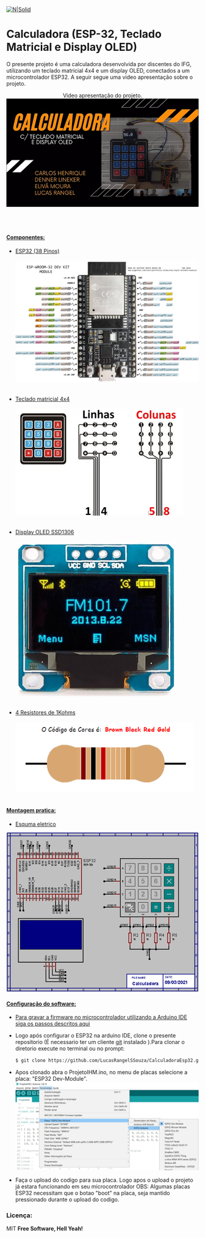 
[![N|Solid](https://eventos.ifg.edu.br/semanai2c/wp-content/uploads/sites/7/2016/08/marca-ifg-2015-todas-as-verses.png)](https://www.ifg.edu.br/goiania)

# Calculadora (ESP-32, Teclado Matricial e Display OLED)
O presente projeto é uma calculadora desenvolvida por discentes do IFG, utilizando um teclado matricial 4x4 e um display OLED, conectados a um microcontrolador ESP32. A seguir segue uma video apresentação sobre o projeto.

<p align="center">
Video apresentação do projeto.
  <a href="https://www.youtube.com/watch?v=GS9BGk7oyCk"><img src="https://github.com/LucasRangelSSouza/CalculadoraEsp32/blob/main/assets/Miniatura.png">
</p>

 <br/><br/>


#### Componentes:

  - ESP32 (38 Pinos)
  <br/><br/>
![](https://github.com/LucasRangelSSouza/CalculadoraEsp32/blob/main/assets/ESP32-DEVKIT-V4-pinout-v2.jpg)
  <br/><br/>
  
  - Teclado matricial 4x4
  <br/><br/>
![](https://github.com/LucasRangelSSouza/CalculadoraEsp32/blob/main/assets/teclado-membrana-4x4.jpg)
  <br/><br/>
  
  - Display OLED SSD1306
  <br/><br/>
![](https://github.com/LucasRangelSSouza/CalculadoraEsp32/blob/main/assets/display7.jpg)
<br/><br/>


  - 4 Resistores de 1Kohms
  <br/><br/>
![](https://github.com/LucasRangelSSouza/CalculadoraEsp32/blob/main/assets/1kohms.png )
<br/><br/>
  
#### Montagem pratica:

  - Esquma eletrico
  
  ![](https://github.com/LucasRangelSSouza/CalculadoraEsp32/blob/main/assets/esquemaEletrico.bmp)
  

#### Configuração do software:

  - Para gravar a firmware no microcontrolador utilizando a Arduino IDE
siga os passos descritos [aqui](https://randomnerdtutorials.com/installing-the-esp32-board-in-arduino-ide-windows-instructions/)

  - Logo após configurar o ESP32 na arduino IDE, clone o presente repositorio (É necessario ter um cliente [git](https://git-scm.com/) instalado ).Para clonar o diretorio execute no terminal ou no prompt:
	```sh
	$ git clone https://github.com/LucasRangelSSouza/CalculadoraEsp32.git
	```
  - Apos clonado abra o ProjetoIHM.ino, no menu de placas selecione a placa: "ESP32 Dev-Module".
	![](https://github.com/LucasRangelSSouza/CalculadoraEsp32/blob/main/assets/selectPlaca.png)
	
  - Faça o upload do codigo para sua placa. Logo apos o upload o projeto já estara funcionando em seu microcontrolador
		OBS: Algumas placas ESP32 necessitam que o botao "boot" na placa, seja mantido pressionado durante o upload do codigo.


### Licença:


MIT
**Free Software, Hell Yeah!**
